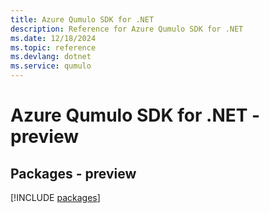 ```yaml
---
title: Azure Qumulo SDK for .NET
description: Reference for Azure Qumulo SDK for .NET
ms.date: 12/18/2024
ms.topic: reference
ms.devlang: dotnet
ms.service: qumulo
---
```

# Azure Qumulo SDK for .NET - preview
## Packages - preview
[!INCLUDE [packages](qumulo-index.md)]